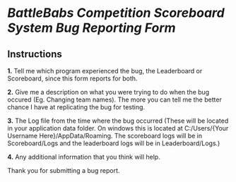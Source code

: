 # *BattleBabs Competition Scoreboard System Bug Reporting Form*

## Instructions
**1.** Tell me which program experienced the bug, the Leaderboard or Scoreboard, since this form reports for both.

**2.** Give me a description on what you were trying to do when the bug occured (Eg. Changing team names). The more you can tell me the better chance I have at replicating the bug for testing.

**3.** The Log file from the time where the bug occurred (These will be located in your application data folder. On windows this is located at C:/Users/{Your Username Here}/AppData/Roaming. The scoreboard logs will be in Scoreboard/Logs and the leaderboard logs will be in Leaderboard/Logs.)

**4.** Any additional information that you think will help.

Thank you for submitting a bug report.

